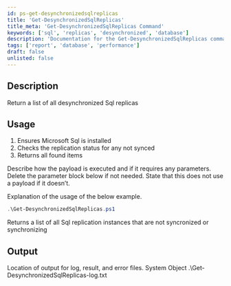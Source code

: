 ```yaml
---
id: ps-get-desynchronizedsqlreplicas
title: 'Get-DesynchronizedSqlReplicas'
title_meta: 'Get-DesynchronizedSqlReplicas Command'
keywords: ['sql', 'replicas', 'desynchronized', 'database']
description: 'Documentation for the Get-DesynchronizedSqlReplicas command to return a list of all desynchronized SQL replicas.'
tags: ['report', 'database', 'performance']
draft: false
unlisted: false
---
```

## Description
Return a list of all desynchronized Sql replicas

## Usage
1. Ensures Microsoft Sql is installed
2. Checks the replication status for any not synced
3. Returns all found items


Describe how the payload is executed and if it requires any parameters. Delete the parameter block below if not needed. State that this does not use a payload if it doesn’t.

Explanation of the usage of the below example.

```powershell
.\Get-DesynchronizedSqlReplicas.ps1
```
Returns a list of all Sql replication instances that are not syncronized or synchronizing

## Output
Location of output for log, result, and error files.
    System Object
    .\Get-DesynchronizedSqlReplicas-log.txt

